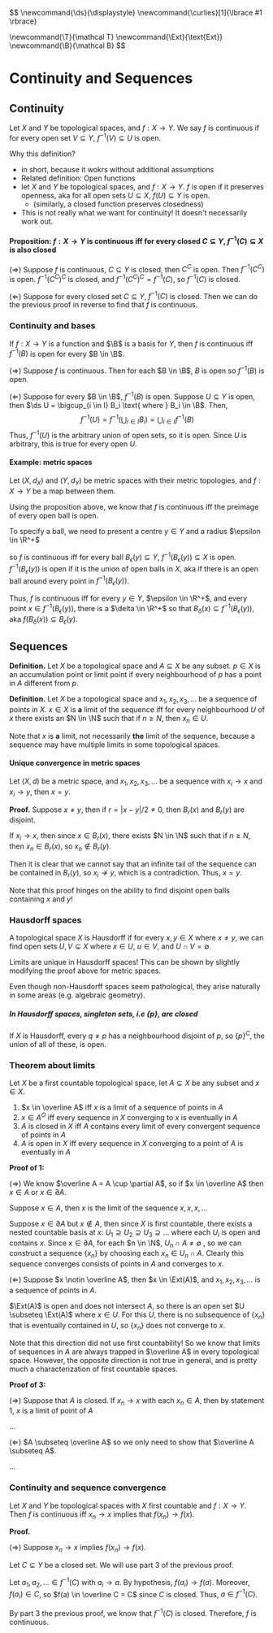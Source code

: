 $$
\newcommand{\ds}{\displaystyle}
\newcommand{\curlies}[1]{\lbrace #1 \rbrace}

\newcommand{\T}{\mathcal T}
\newcommand{\Ext}{\text{Ext}}
\newcommand{\B}{\mathcal B}
$$

# Continuity and Sequences

## Continuity

Let $X$ and $Y$ be topological spaces, and $f: X \to Y$. We say $f$ is continuous if for every open set $V \subseteq Y$, $f^{-1}(V) \subseteq U$ is open.

Why this definition?

- in short, because it wokrs without additional assumptions
- Related definition: Open functions
- let $X$ and $Y$ be topological spaces, and $f: X \to Y$. $f$ is open if it preserves openness, aka for all open sets $U \subseteq X$, $f(U) \subseteq Y$ is open.
  - (similarly, a closed function preserves closedness)
- This is not really what we want for continuity! It doesn't necessarily work out.

#### Proposition: $f: X \to Y$ is continuous iff for every closed $C \subseteq Y$, $f^{-1}(C) \subseteq X$ is also closed

($\Rightarrow$) Suppose $f$ is continuous, $C \subseteq Y$ is closed, then $C^C$ is open. Then $f^{-1}(C^C)$ is open. $f^{-1}(C^C)^C$ is closed, and $f^{-1}(C^C)^C = f^{-1}(C)$, so $f^{-1}(C)$ is closed.

($\Leftarrow$) Suppose for every closed set $C \subseteq Y$, $f^{-1}(C)$ is closed. Then we can do the previous proof in reverse to find that $f$ is continuous.

### Continuity and bases

If $f: X \to Y$ is a function and $\B$ is a basis for $Y$, then $f$ is continuous iff $f^{-1}(B)$ is open for every $B \in \B$.

($\Rightarrow$) Suppose $f$ is continuous. Then for each $B \in \B$, $B$ is open so $f^{-1}(B)$ is open.

($\Leftarrow$) Suppose for every $B \in \B$, $f^{-1}(B)$ is open. Suppose $U \subseteq Y$ is open, then $\ds U = \bigcup_{i \in I} B_i \text{ where } B_i \in \B$. Then,
$$
f^{-1}(U) = f^{-1}\left(\bigcup_{i \in I} B_i\right) = \bigcup_{i \in I} f^{-1}(B)
$$
Thus, $f^{-1}(U)$ is the arbitrary union of open sets, so it is open. Since $U$ is arbitrary, this is true for every open $U$.

#### Example: metric spaces

Let $(X, d_X)$ and $(Y, d_Y)$ be metric spaces with their metric topologies, and $f: X \to Y$ be a map between them.

Using the proposition above, we know that $f$ is continuous iff the preimage of every open ball is open.

To specify a ball, we need to present a centre $y \in Y$ and a radius $\epsilon \in \R^+$

so $f$ is continuous iff for every ball $B_\epsilon(y) \subseteq Y$, $f^{-1}(B_\epsilon(y)) \subseteq X$ is open. $f^{-1}(B_\epsilon(y))$ is open if it is the union of open balls in $X$, aka if there is an open ball around every point in $f^{-1}(B_\epsilon(y))$.

Thus, $f$ is continuous iff for every $y \in Y$, $\epsilon \in \R^+$, and every point $x \in f^{-1}(B_\epsilon(y))$, there is a $\delta \in \R^+$ so that $B_\delta(x) \subseteq f^{-1}(B_\epsilon(y))$, aka $f(B_\delta(x)) \subseteq B_\epsilon(y)$.

## Sequences

**Definition.** Let $X$ be a topological space and $A \subseteq X$ be any subset. $p \in X$ is an accumulation point or limit point if every neighbourhood of $p$ has a point in $A$ different from $p$.

**Definition.** Let $X$ be a topological space and $x_1, x_2, x_3, ...$  be a sequence of points in $X$. $x \in X$ is **a** limit of the sequence iff for every neighbourhood $U$ of $x$ there exists an $N \in \N$ such that if $n \geq N$, then $x_n \in U$.

Note that $x$ is **a** limit, not necessarily **the** limit of the sequence, because a sequence may have multiple limits in some topological spaces.

#### Unique convergence in metric spaces

Let $(X, d)$ be a metric space, and $x_1, x_2, x_3, ...$ be a sequence with $x_i \to x$ and $x_i \to y$, then $x = y$.

**Proof.** Suppose $x \neq y$, then if $r = |x - y| / 2 \neq 0$, then $B_r(x)$ and $B_r(y)$ are disjoint.

If $x_i \to x$, then since $x \in B_r(x)$, there exists $N \in \N$ such that if $n \geq N$, then $x_n \in B_r(x)$, so $x_n \notin B_r(y)$.

Then it is clear that we cannot say that an infinite tail of the sequence can be contained in $B_r(y)$, so $x_i \not \to y$, which is a contradiction. Thus, $x = y$.

Note that this proof hinges on the ability to find disjoint open balls containing $x$ and $y$!

### Hausdorff spaces

A topological space $X$ is Hausdorff if for every $x, y \in X$ where $x \neq y$, we can find open sets $U, V \subseteq X$ where $x \in U$, $u \in V$, and $U \cap V = \emptyset$.

Limits are unique in Hausdorff spaces! This can be shown by slightly modifying the proof above for metric spaces.

Even though non-Hausdorff spaces seem pathological, they arise naturally in some areas (e.g. algebraic geometry).

##### In Hausdorff spaces, singleton sets, i.e $\lbrace p \rbrace$, are closed

If $X$ is Hausdorff, every $q \neq p$ has a neighbourhood disjoint of $p$, so $\lbrace p \rbrace^C$, the union of all of these, is open.

### Theorem about limits

Let $X$ be a first countable topological space, let $A \subseteq X$ be any subset and $x \in X$.

1. $x \in \overline A$ iff $x$ is a limit of a sequence of points in $A$
2. $x \in A^O$ iff every sequence in $X$ converging to $x$ is eventually in $A$
3. $A$ is closed in $X$ iff $A$ contains every limit of every convergent sequence of points in $A$
4. $A$ is open in $X$ iff every sequence in $X$ converging to a point of $A$ is eventually in $A$

**Proof of 1:**

($\Rightarrow$) We know $\overline A = A \cup \partial A$, so if $x \in \overline A$ then $x \in A$ or $x \in \partial A$.

Suppose $x \in A$, then $x$ is the limit of the sequence $x, x, x, ...$

Suppose $x \in \partial A$ but $x \notin A$, then since $X$ is first countable, there exists a nested countable basis at $x$: $U_1 \supseteq U_2 \supseteq U_3 \supseteq ...$ where each $U_i$ is open and contains $x$. Since $x \in \partial A$, for each $n \in \N$, $U_n \cap A \neq \emptyset$ , so we can construct a sequence $\lbrace x_n \rbrace$ by choosing each $x_n \in U_n \cap A$. Clearly this sequence converges consists of points in $A$ and converges to $x$.

($\Leftarrow$) Suppose $x \notin \overline A$, then $x \in \Ext(A)$, and $x_1, x_2, x_3, ...$ is a sequence of points in $A$.

$\Ext(A)$ is open and does not intersect $A$, so there is an open set $U \subseteq \Ext(A)$ where $x \in U$. For this $U$, there is no subsequence of $\lbrace x_n \rbrace$ that is eventually contained in $U$, so $\lbrace x_n \rbrace$ does not converge to $x$.

Note that this direction did not use first countability! So we know that limits of sequences in $A$ are always trapped in $\overline A$ in every topological space. However, the opposite direction is not true in general, and is pretty much a characterization of first countable spaces.

**Proof of 3:**

($\Rightarrow$) Suppose that $A$ is closed. If $x_n \to x$ with each $x_n \in A$, then by statement 1, $x$ is a limit of point of $A$

...

($\Leftarrow$) $A \subseteq \overline A$ so we only need to show that $\overline A \subseteq A$.

...

### Continuity and sequence convergence

Let $X$ and $Y$ be topological spaces with $X$ first countable and $f: X \to Y$. Then $f$ is continuous iff $x_n \to x$ implies that $f(x_n) \to f(x)$.

**Proof.**

($\Rightarrow$) Suppose $x_n \to x$ implies $f(x_n) \to f(x)$.

Let $C \subseteq Y$ be a closed set. We will use part 3 of the previous proof.

Let $a_1, a_2, ... \in f^{-1}(C)$ with $a_i \to a$. By hypothesis, $f(a_i) \to f(a)$. Moreover, $f(a_i) \in C$, so $f(a) \in \overline C = C$ since $C$ is closed. Thus, $a \in f^{-1}(C)$.

By part 3 the previous proof, we know that $f^{-1}(C)$ is closed. Therefore, $f$ is continuous.